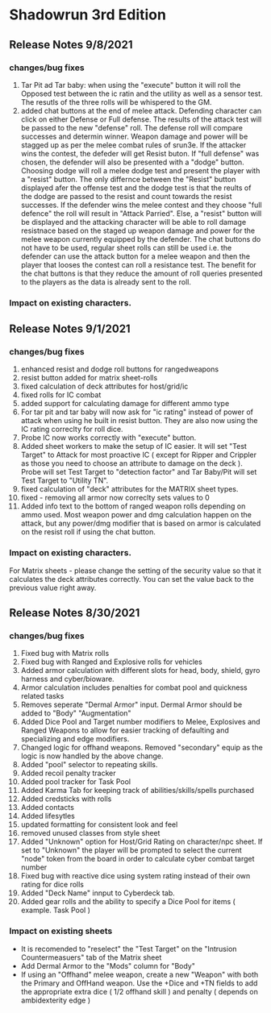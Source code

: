 # Shadowrun 3rd Edition

## Release Notes 9/8/2021

### changes/bug fixes
1. Tar Pit ad Tar baby: when using the "execute" button it will roll the Opposed test between the ic ratin and the utility as well as a sensor test.  The resutls of the three rolls will be whispered to the GM.
2. added chat buttons at the end of melee attack.  Defending character can click on either Defense or Full defense.  The results of the attack test will be passed to the new "defense" roll.  The defense roll will compare successes and determin winner.  Weapon damage and power will be stagged up as per the melee combat rules of srun3e.  If the attacker wins the contest, the defeder will get  Resist buton.
If "full defense" was chosen, the defender will also be presented with a "dodge" button.  Choosing dodge will roll a melee dodge test and present the player with a "resist" button.  The only differnce between the "Resist" button displayed afer the offense test and the dodge test is that the reults of the dodge are passed to the resist and count towards the resist successes.  If the defender wins the melee contest and they choose "full defence" the roll will result in "Attack Parried".  Else, a "resist" button will be displayed and the attacking character will be able to roll damage resistnace based on the staged up weapon damage and power for the melee weapon currently equipped by the defender.   The chat buttons do not have to be used, regular sheet rolls can still be used i.e. the defender can use the attack button for a melee weapon and then the player that looses the contest can roll a resistance test.  The benefit for the chat buttons is that they reduce the amount of roll queries presented to the players as the data is already sent to the roll. 

### Impact on existing characters.


## Release Notes 9/1/2021

### changes/bug fixes
1. enhanced resist and dodge roll buttons for rangedweapons
2. resist button added for matrix sheet-rolls
3. fixed calculation of deck attributes for host/grid/ic
4. fixed rolls for IC combat
5. added support for calculating damage for different ammo type
6. For tar pit and tar baby will now ask for "ic rating" instead of power of attack when using he built in resist button.  They are also now using the IC rating correclty for roll dice.
7. Probe IC now works correctly with "execute" button.
8. Added sheet workers to make the setup of IC easier.  It will set "Test Target" to Attack for most proactive IC ( except for Ripper and Crippler as those you need to choose an attribute to damage on the deck ).  Probe will set Test Target to "detection factor" and Tar Baby/Pit will set Test Target to "Utility TN". 
9. fixed calculation of "deck" attributes for the MATRIX sheet types.
10. fixed - removing all armor now correclty sets values to 0
11. Added info text to the bottom of ranged weapon rolls depending on ammo used.  Most weapon power and dmg calculation happen on the attack, but any power/dmg modifier that is based on armor is calculated on the resist roll if using the chat button.

### Impact on existing characters.
For Matrix sheets - please change the setting of the security value so that it calculates the deck attributes correctly.  You can set the value back to the previous value right away.

## Release Notes 8/30/2021

### changes/bug fixes
1. Fixed bug with Matrix rolls
2. Fixed bug with Ranged and Explosive rolls for vehicles
3. Added armor calculation with different slots for head, body, shield, gyro harness and cyber/bioware.
4. Armor calculation includes penalties for combat pool and quickness related tasks
5. Removes seperate "Dermal Armor" input.  Dermal Armor should be added to "Body" "Augmentation"
6. Added Dice Pool and Target number modifiers to Melee, Explosives and Ranged Weapons to allow for easier tracking of defaulting and specializing and edge modifiers.
7. Changed logic for offhand weapons. Removed "secondary" equip as the logic is now handled by the above change.
8. Added "pool" selector to repeating skills.
9. Added recoil penalty tracker
10. Added pool tracker for Task Pool
11. Added Karma Tab for keeping track of abilities/skills/spells purchased
12. Added credsticks with rolls
13. Added contacts
14. Added lifesytles
15. updated formatting for consistent look and feel
16. removed unused classes from style sheet
17. Added "Unknown" option for Host/Grid Rating on character/npc sheet. If set to "Unknown" the player will be prompted to select the current "node" token from the board in order to calculate cyber combat target number 
18. Fixed bug with reactive dice using system rating instead of their own rating for dice rolls
19. Added "Deck Name" innput to Cyberdeck tab.
20. Added gear rolls and the ability to specify a Dice Pool for items ( example. Task Pool )

### Impact on existing sheets
- It is recomended to "reselect" the "Test Target" on the "Intrusion Countermeasuers" tab of the Matrix sheet
- Add Dermal Armor to the "Mods" column for "Body"
- If using an "Offhand" melee weapon, create a new "Weapon" with both the Primary and OffHand weapon.  Use the +Dice and +TN fields to add the appropriate extra dice ( 1/2 offhand skill ) and penalty ( depends on ambidexterity edge )
